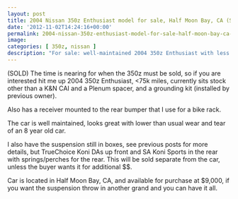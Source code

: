 ```yaml
---
layout: post
title: 2004 Nissan 350z Enthusiast model for sale, Half Moon Bay, CA (SOLD)
date: '2012-11-02T14:24:16+00:00'
permalink: 2004-nissan-350z-enthusiast-model-for-sale-half-moon-bay-ca-sold
image:
categories: [ 350z, nissan ]
description: "For sale: well-maintained 2004 350z Enthusiast with less than 75k miles. Optional extra suspension kit. Located in Half Moon Bay, CA."
---
```


(SOLD) The time is nearing for when the 350z must be sold, so if you are interested hit me up 2004 350z Enthusiast, &lt;75k miles, currently sits stock other than a K&amp;N CAI and a Plenum spacer, and a grounding kit (installed by previous owner).

Also has a receiver mounted to the rear bumper that I use for a bike rack.

The car is well maintained, looks great with lower than usual wear and tear of an 8 year old car.

I also have the suspension still in boxes, see previous posts for more details, but TrueChoice Koni DAs up front and SA Koni Sports in the rear with springs/perches for the rear. This will be sold separate from the car, unless the buyer wants it for additional $$.

Car is located in Half Moon Bay, CA, and available for purchase at $9,000, if you want the suspension throw in another grand and you can have it all.





